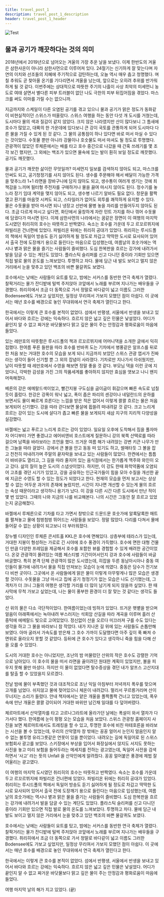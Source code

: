 ```yaml
---
title: travel_post_1
description: travel_post_1_description
header: travel_post_1_header
---
```

![Test](/img/img-test.png "Test")

## 물과 공기가 깨끗하다는 것의 의미


2018년에서 2019년으로 넘어오는 겨울의 가장 추운 날을 보냈다. 이제 한반도의 겨울은 삼한사온이 아니라 삼한사먼으로 이루어져 있다. 24절기는 신기하게 잘 맞는다며 자연의 이치와 선조들의 지혜에 주기적으로 감탄하는데, 오늘 역시 매우 춥고 청명했다. 며칠 추워도 곧 찾아올 온기를 기다리면서 겨울을 났는데, 앞으로는 오히려 추위를 반가워하게 될 것 같다. 이번주에는 상대적으로 따뜻한 주기의 나흘이 사상 최악의 미세먼니 농도로 여태 살면서 별다른 피부 트러블이 없던 나도 극한의 피부 뒤집어짐을 겪었다. 마스크를 써도 이마를 가릴 수는 없으니까. 


지금까지와 스케일이 다른 오염된 공기를 겪고 있으니 물과 공기가 맑은 정도가 동화같이 비현실적이던 스위스가 떠올랐다. 스위스 여행을 하는 동안 다섯 개 도시를 거쳤는데, 도시마다 물의 색과 질감이 같지 않았다. 크지 않은 나라였지만 산이 많다보니 그 틈새에 호수가 많았고, 대륙의 한 가운데에 있다보니 큰 강이 국토를 관통하게 되어 도시마다 다른 물을 가질 수 있게 된 것 같다. 그 물의 공통점이 하나 있다면 바로 떠서 마실 수 있다는 것이었다. 수돗물 뿐만 아니라 강물이나 호숫물도 떠서 마셔도 될 정도로 투명했다. 관광객이 많았던 루체른에서는 배를 타고 호수 중간으로 나갔을 때 간혹 쓰레기를 몇 조각 보긴 했지만, 그 외에는 백조가 있으면 물속에 있는 발이 훤히 보일 정도로 깨끗했다. 공기도 깨끗했다. 


물과 공기가 깨끗한 삶이란 무엇일까? 미세먼지 일보를 검색하지 않아도 되고, 마스크를 안써도 되고, 공기청정기를 사지 않아도 된다. 생수를 주문해야 해서 배달이 가능한 가격을 맞추느라 1+1 라면을 장바구니에 담지 않아도 되고, 생수통이 여러개 생기는 것에 죄책감을 느끼며 필터형 주전자를 구매하거나 물을 끓여 마시지 않아도 된다. 정수기를 놓느라 장기 임대 계약을 맺지 않아도 되고, 생수병 나르기 알바도 필요 없다. 창문을 활짝 열고 환기를 마음껏 시켜도 되고, 스타일러가 없어도 외투를 쾌적하게 유지할 수 있다. 물은 수돗물을 받아 마시면 되니 냉장고 선반에 물병 놓을 자리를 만들어두지 않아도 된다. 조금 다르게 마시고 싶다면, 화단에서 울창하게 자란 민트 가지를 하나 꺾어 수돗물에 담궜다가 마시면 된다. 이제 삼한사먼의 나라에서는 꿈같은 장면이 이 여행의 마지막 도시였던 취리히의 호수는 따뜻하고 반짝였다. 숙소는 호수를 가운데 두고 르꼬르뷔지에 파빌리온 건너편에 있었다. 파빌리온 뒤에는 취리히 공대가 있었다. 취리히는 루시드폴의 책에서 독일어 방송도 듣기 싫어하게 될 정도로 차갑고 딱딱한 도시로 묘사되어 있어서 출국 전에 도장깨기 용으로 들린다는 마음으로 입성했는데, 여름날의 호숫가에는 역시나 볕과 맑은 물을 즐기는 사람들이 즐비했다. 도심 한복판을 흐르는 강가에 내려가서 발을 담글 수 있는 계단도 있었다. 플라스틱 슬리퍼를 신고 다니던 중이라 기회만 있으면 직접 발로 물의 온도를 느껴보았다. 투명하고 차다. 물에 담근 내 발도 보이고 멀지 않은 거리에서 눈을 맞추고 있던 백조의 바쁜 물갈퀴도 보였다.  


호수에서는 낮에는 사람들이 요트를 탔고, 밤에는 서커스를 동반한 연극 축제가 열렸다. 찰팍거리는 물가 잔디밭에 털썩 주저앉아 코앞에서 노래를 부르며 지나가는 배우들을 구경했다. 취리히에서 조금 더 동쪽으로 가서 정말로 바다같이 넓고 이름도 그러한 Bodensee에도 가보고 싶었지만, 일정상 무리여서 가보지 모했던 점이 아쉽다. 이 곳에서는 매년 호수를 배경으로 놓인 무대위에서 연극 축제가 열린다고 한다. 


한국에서는 이렇게 큰 호수를 본적이 없었다. 섬에서 반평생, 서울에서 반생을 보내고 있어서 바다와 흐르는 강에는 익숙하다. 흐르지 않은 넓고 깊은 민물은 낯설었다. 어디가 끝인지 알 수 없고 짜거운 바닷물보다 맑고 깊은 물이 주는 안정감과 평화로움이 마음에 들었다. 


 있는 레만호의 따뜻함은 루시드폴의 책과 르꼬르뷔지에 어머니댁을 소개한 글에서 익히 접했다. 한여름 푸른 들판을 따라 호수를 반바퀴 도는 기차에서 병풍같은 알프스를 뒤로한 처음 보는 거대한 호수의 모습을 보게 되니 지금까지 보았던 스위스 관광 엽서가 진짜라는 생각이 들어 신기할 뿐 그 외의 잡념이 사라졌다. 기차로만 지나가서 아쉬웠지만, 날이 따뜻할 때 레만호에서 수영을 해보면 정말 좋을 것 같다. 부모님 댁을 이런 곳에 지었다니, 각박한 감성을 가진 그의 작품세계를 좋아하지 않지만 효심을 엿보고 나니 왠지 머쓱해졌다. 


베른의 강은 에메랄드색이었고, 빨간지붕 구도심을 굽이굽이 휘감으며 빠른 속도로 넘칠듯이 흘렀다. 한강은 강폭이 워낙 넓고, 폭이 좁은 파리의 센강이나 네덜란드의 운하를 보면서도 물이 빠르게 흐른다는 느낌을 받은 적은 없어서 이렇게 콸콸 흐르는 물은 처음 보게되어 신기했다. 강을 따라 걷다보면 물살에 휩쓸려 떠내려갈 것 같다. 크고 느리게 흐르는 강이 있는 도시에 살다가 좁고 빠른 물을 보게되지 새삼 지구의 지리적 다양성을 실감했다. 


바젤에는 넓고 푸르고 느리게 흐르는 강이 있었다. 일요일 오후에 도착해서 짐을 풀자마자 어디부터 가면 좋겠냐고 에어비앤비 호스트에게 질문하니 강의 북쪽 산택로를 따라 걸으며 남쪽을 바라보라는 조언을 했다. 뜨거운 여름 해가 내려앉는 강변 키큰 나무가 만든 그늘을 따라 걸었다. 강에서 큰 볼을 안고 동동 떠 있기도 하고, 썰매타듯 그 볼을 잡고 천천히 떠내려가며 주말의 끝자락을 보내고 있는 사람들이 많았다. 한켠에서는 틈틈이 바비큐도 열리고, 그 길을 따라 줄지어 있는 음식점에서는 한가롭게 맥주와 와인이 오고 갔다. 삶의 질이 높은 도시의 스냅샷이었다. 하지만, 이 강도 한때 화학약품에 오염되어 고초를 겪던 시기가 있었고, 강을 공유하는 인근국가들이 힘을 모아 수질을 개선한 끝에 지금은 수영도 할 수 있는 정도가 되었다고 한다. 현재의 모습을 먼저 보고서는 상상할 수 없는 어두운 과거의 존재에 놀랐지만, 시간이 지나면 개선할 수 있는게 물의 흐르는 속성 때문이라고 생각하니 용기가 났다. 이 강을 다른 시간 다른 도시에서 만난 적이 몇 번 있었다. 그때의 나와 지금의 나를 비교해본다. 나의 시간은 그동안 잘 흐르고 있었는지 궁금해졌다.


바젤에서 루체른으로 기차를 타고 가면서 창밖으로 드문드문 호숫가에 알록달록한 매트를 펼쳐놓고 물에 첨벙첨벙 뛰어드는 사람들을 보았다. 정말 많았다. 다리를 다쳐서 물에 들어갈 수 없는 상황이 되고보니 더 부러워졌다.


장누벨 디자인인 루체른 콘서트홀 KKL은 호수에 면해있다. 상층부에 테라스가 있는데, 거대한 지붕이 형성하는 가로로 긴 시야에 호수 풍경이 가득했다. 호수에 면한 대형 건물인 만큼 다양한 프레임을 제공해서 호수를 포함한 뷰를 경험할 수 있게 배려한 공간이었다. 온갖 관광객이 몰려있는 여름 페스티벌 기간이어서인지 강과 호수에 사람들이 바글바글했다. 특히 본격 단체 관광객이 많은 도시였는데, 히잡을 두른 동남아시아나 중동 여인들이 물가에 내려가서 물을 직접 만져보는 모습이 눈에 띄였다. 중동은 담수가 전기보다 비싼 곳이다. 그곳에서 온 사람들에게 맑은 물이 이렇게 아무렇게나 많은 모습은 생경할 것이다. 수돗물을 그냥 마시고 집에 공기 청정기가 없는 모습은 나도 신기했는데, 그 격차가 더 크니 그들의 여행은 생각할 거리를 더 많이 남기게 되지 않을까 싶었다. 한 때 사막에 무척 가보고 싶었는데, 나는 물이 풍부한 환경이 더 잘 맞는 것 같다는 생각도 들었다. 


산 위의 물은 다소 극단적이었다. 한여름이었는데 빙하가 있었다. 뜨거운 햇볕을 받으며 얼음이 아래쪽에서는 녹아내려 부스러지는 석회암 산길을 따라 계곡을 이루며 흘러 산 중턱에 에메랄드 빛으로 고여있었다. 정신없이 산을 오르다 미끄러져 구를 수도 있다는 생각을 하고 그 물을 바라보니 참 작았다. 내가 지나온 길 위에 있는 사람들도 손톱만해보였다. 아마 굴러서 가속도를 받은채 그 호수 가까이 도달했다면 아주 깊이 푹 빠져 수면위로 올라오지 못할 것 같았다. 등뒤에 큰 호수가 있다고 생각하니 죽을 힘을 다해 산을 오를 수 있었다. 


도시의 거대한 호수는 아니었지만, 조난의 밤 머물렀던 산위의 작은 호수도 강렬한 기억으로 남아있다. 이 호수의 물을 떠서 라면을 끓이려던 원대한 계획이 있었지만, 불을 피우지 못해 물만 마셨다. 하지만 이 물이 없었다면 탈수증상을 겪던 내가 알프스 고산지대를 탈출 할 수 있었을지 모르겠다.


전날 밤에 물이 부족했던 것과 대조적으로 조난 익일 아침부터 저녁까지 폭우를 맞으며 고개를 넘었다. 쉬지않고 물에 젖어있으니 체온이 내려갔다. 멀리서 꾸르릉거리며 산이 무너지는 소리가 들렸다.  안내 책자에서는 얕은 개울을 폴짝폴짝 건너고 있었는데, 폭우속에 만난 개울은 콸콸 강이되어 거대한 바위만 남긴채 일대를 다 덮어버렸다. 


체르마트에서 산악열차를 타고 고르나그라트에 올라가던 날에는 폭설이 와서 열차가 다가서다 했다. 한여름에 눈이 펑펑 오는 모습을 처음 보았다. 스위스 관광청 홈페이지 사진을 보면 체르마트에서도 트레킹을 할 수 있고, 투명한 호수에 비친 마테호른을 바라보는 시선을 볼 수 있었는데, 우리의 산악열차 창 밖에는 꽁꽁 얼어서 눈인지 얼음인지 알 수 없는 불투명 유리그릇같은 연못이 있을 뿐이었다. 내려오는 길에 독일어로 된 스위스 보험회사 광고를 보았다. 스키장에서 부상을 입어서 화장실에서 앉지도 서지도 못하는 사진을 놓고 미리 보험을 들어두라는 메세지를 전하는 광고였는데, 독일어 사전을 검색하면서 ‘사고’ 라는 뜻의 Unfall 을 산악인에게 알려줬다. 꽁꽁 얼어붙은 풍경에 제법 잘 어울리는 광고였다. 


이 여행의 마지막 도시였던 취리히의 호수는 따뜻하고 반짝였다. 숙소는 호수를 가운데 두고 르꼬르뷔지에 파빌리온 건너편에 있었다. 파빌리온 뒤에는 취리히 공대가 있었다. 취리히는 루시드폴의 책에서 독일어 방송도 듣기 싫어하게 될 정도로 차갑고 딱딱한 도시로 묘사되어 있어서 출국 전에 도장깨기 용으로 들린다는 마음으로 입성했는데, 여름날의 호숫가에는 역시나 볕과 맑은 물을 즐기는 사람들이 즐비했다. 도심 한복판을 흐르는 강가에 내려가서 발을 담글 수 있는 계단도 있었다. 플라스틱 슬리퍼를 신고 다니던 중이라 기회만 있으면 직접 발로 물의 온도를 느껴보았다. 투명하고 차다. 물에 담근 내 발도 보이고 멀지 않은 거리에서 눈을 맞추고 있던 백조의 바쁜 물갈퀴도 보였다.  


호수에서는 낮에는 사람들이 요트를 탔고, 밤에는 서커스를 동반한 연극 축제가 열렸다. 찰팍거리는 물가 잔디밭에 털썩 주저앉아 코앞에서 노래를 부르며 지나가는 배우들을 구경했다. 취리히에서 조금 더 동쪽으로 가서 정말로 바다같이 넓고 이름도 그러한 Bodensee에도 가보고 싶었지만, 일정상 무리여서 가보지 모했던 점이 아쉽다. 이 곳에서는 매년 호수를 배경으로 놓인 무대위에서 연극 축제가 열린다고 한다. 


한국에서는 이렇게 큰 호수를 본적이 없었다. 섬에서 반평생, 서울에서 반생을 보내고 있어서 바다와 흐르는 강에는 익숙하다. 흐르지 않은 넓고 깊은 민물은 낯설었다. 어디가 끝인지 알 수 없고 짜거운 바닷물보다 맑고 깊은 물이 주는 안정감과 평화로움이 마음에 들었다. 


여행 마지막 날의 해가 지고 있었다. (끝)
